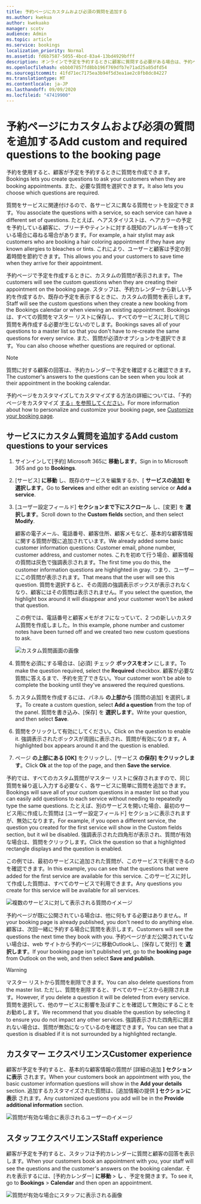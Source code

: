 ```yaml
---
title: 予約ページにカスタムおよび必須の質問を追加する
ms.author: kwekua
author: kwekuako
manager: scotv
audience: Admin
ms.topic: article
ms.service: bookings
localization_priority: Normal
ms.assetid: fd6b7587-5055-4bcd-83a4-13bd4929bfff
description: オンラインで予定を予約するときに顧客に質問する必要がある場合は、予約ページにカスタムの質問と必要な質問を追加できます。
ms.openlocfilehash: ebbb07857fd8bb196f769dfb7e71ad25a85dfd54
ms.sourcegitcommit: 41fd71ec7175ea3b94f5d3ea1ae2c8fb8dc84227
ms.translationtype: MT
ms.contentlocale: ja-JP
ms.lasthandoff: 09/09/2020
ms.locfileid: "47419900"
---
```

# <a name="add-custom-and-required-questions-to-the-booking-page"></a><span data-ttu-id="1f380-103">予約ページにカスタムおよび必須の質問を追加する</span><span class="sxs-lookup"><span data-stu-id="1f380-103">Add custom and required questions to the booking page</span></span>

<span data-ttu-id="1f380-104">予約を使用すると、顧客が予定を予約するときに質問を作成できます。</span><span class="sxs-lookup"><span data-stu-id="1f380-104">Bookings lets you create questions to ask your customers when they are booking appointments.</span></span> <span data-ttu-id="1f380-105">また、必要な質問を選択できます。</span><span class="sxs-lookup"><span data-stu-id="1f380-105">It also lets you choose which questions are required.</span></span>

<span data-ttu-id="1f380-106">質問をサービスに関連付けるので、各サービスに異なる質問セットを設定できます。</span><span class="sxs-lookup"><span data-stu-id="1f380-106">You associate the questions with a service, so each service can have a different set of questions.</span></span> <span data-ttu-id="1f380-107">たとえば、ヘアスタイリストは、ヘアカラーの予定を予約している顧客に、ブリーチやティントに対する既知のアレルギーを持っている場合に尋ねる場合があります。</span><span class="sxs-lookup"><span data-stu-id="1f380-107">For example, a hair stylist may ask customers who are booking a hair coloring appointment if they have any known allergies to bleaches or tints.</span></span> <span data-ttu-id="1f380-108">これにより、ユーザーと顧客は予定の到着時間を節約できます。</span><span class="sxs-lookup"><span data-stu-id="1f380-108">This allows you and your customers to save time when they arrive for their appointment.</span></span>

<span data-ttu-id="1f380-109">予約ページで予定を作成するときに、カスタムの質問が表示されます。</span><span class="sxs-lookup"><span data-stu-id="1f380-109">The customers will see the custom questions when they are creating their appointment on the booking page.</span></span> <span data-ttu-id="1f380-110">スタッフは、予約カレンダーから新しい予約を作成するか、既存の予定を表示するときに、カスタムの質問を表示します。</span><span class="sxs-lookup"><span data-stu-id="1f380-110">Staff will see the custom questions when they create a new booking from the Bookings calendar or when viewing an existing appointment.</span></span> <span data-ttu-id="1f380-111">Bookings は、すべての質問をマスター リストに保存し、すべてのサービスに対して同じ質問を再作成する必要が生じないのでします。</span><span class="sxs-lookup"><span data-stu-id="1f380-111">Bookings saves all of your questions to a master list so that you don't have to re-create the same questions for every service.</span></span> <span data-ttu-id="1f380-112">また、質問が必須かオプションかを選択できます。</span><span class="sxs-lookup"><span data-stu-id="1f380-112">You can also choose whether questions are required or optional.</span></span>

> [!NOTE]
> <span data-ttu-id="1f380-113">質問に対する顧客の回答は、予約カレンダーで予定を確認すると確認できます。</span><span class="sxs-lookup"><span data-stu-id="1f380-113">The customer's answers to the questions can be seen when you look at their appointment in the booking calendar.</span></span>

<span data-ttu-id="1f380-114">予約ページをカスタマイズしてカスタマイズする方法の詳細については、「予約ページをカスタマイズ [する」を参照してください](customize-booking-page.md)。</span><span class="sxs-lookup"><span data-stu-id="1f380-114">For more information about how to personalize and customize your booking page, see [Customize your booking page](customize-booking-page.md).</span></span>

## <a name="add-custom-questions-to-your-services"></a><span data-ttu-id="1f380-115">サービスにカスタム質問を追加する</span><span class="sxs-lookup"><span data-stu-id="1f380-115">Add custom questions to your services</span></span>

1. <span data-ttu-id="1f380-116">サインインして[予約] Microsoft 365に **移動します**。</span><span class="sxs-lookup"><span data-stu-id="1f380-116">Sign in to Microsoft 365 and go to **Bookings**.</span></span>

1. <span data-ttu-id="1f380-117">[サービス] **に移動** し、既存のサービスを編集するか、[ **サービスの追加] を選択します**。</span><span class="sxs-lookup"><span data-stu-id="1f380-117">Go to **Services** and either edit an existing service or **Add a service**.</span></span>

1. <span data-ttu-id="1f380-118">[ユーザー設定フィールド] **セクションまで下にスクロール** し、[変更] を **選択します**。</span><span class="sxs-lookup"><span data-stu-id="1f380-118">Scroll down to the **Custom fields** section, and then select **Modify**.</span></span>

   <span data-ttu-id="1f380-119">顧客の電子メール、電話番号、顧客住所、顧客メモなど、基本的な顧客情報に関する質問が既に追加されています。</span><span class="sxs-lookup"><span data-stu-id="1f380-119">We already added some basic customer information questions: Customer email, phone number, customer address, and customer notes.</span></span> <span data-ttu-id="1f380-120">これを初めて行う場合、顧客情報の質問は灰色で強調表示されます。</span><span class="sxs-lookup"><span data-stu-id="1f380-120">The first time you do this, the customer information questions are highlighted in gray.</span></span> <span data-ttu-id="1f380-121">つまり、ユーザーにこの質問が表示されます。</span><span class="sxs-lookup"><span data-stu-id="1f380-121">That means that the user will see this question.</span></span> <span data-ttu-id="1f380-122">質問を選択すると、その周囲の強調表示ボックスが表示されなくなり、顧客にはその質問は表示されません。</span><span class="sxs-lookup"><span data-stu-id="1f380-122">If you select the question, the highlight box around it will disappear and your customer won't be asked that question.</span></span>

   <span data-ttu-id="1f380-123">この例では、電話番号と顧客メモがオフになっていて、2 つの新しいカスタム質問を作成しました。</span><span class="sxs-lookup"><span data-stu-id="1f380-123">In this example, phone number and customer notes have been turned off and we created two new custom questions to ask.</span></span>

   ![カスタム質問画面の画像](../media/bookings-questions-custom-fields.png)

1. <span data-ttu-id="1f380-125">質問を必須にする場合は、[必須] チェック **ボックスをオン** にします。</span><span class="sxs-lookup"><span data-stu-id="1f380-125">To make the question required, select the **Required** checkbox.</span></span> <span data-ttu-id="1f380-126">顧客が必要な質問に答えるまで、予約を完了できない。</span><span class="sxs-lookup"><span data-stu-id="1f380-126">Your customer won't be able to complete the booking until they've answered the required questions.</span></span>

1. <span data-ttu-id="1f380-127">カスタム質問を作成するには、パネル **の上部から** [質問の追加] を選択します。</span><span class="sxs-lookup"><span data-stu-id="1f380-127">To create a custom question, select **Add a question** from the top of the panel.</span></span> <span data-ttu-id="1f380-128">質問を書き込み、[保存] を **選択します**。</span><span class="sxs-lookup"><span data-stu-id="1f380-128">Write your question, and then select **Save**.</span></span>

1. <span data-ttu-id="1f380-129">質問をクリックして有効にしてください。</span><span class="sxs-lookup"><span data-stu-id="1f380-129">Click on the question to enable it.</span></span> <span data-ttu-id="1f380-130">強調表示されたボックスが周囲に表示され、質問が有効になります。</span><span class="sxs-lookup"><span data-stu-id="1f380-130">A highlighted box appears around it and the question is enabled.</span></span>

1. <span data-ttu-id="1f380-131">ページ **の上部にある [OK]** をクリックし、[サービス **の保存] をクリックします**。</span><span class="sxs-lookup"><span data-stu-id="1f380-131">Click **Ok** at the top of the page, and then **Save the service**.</span></span>

<span data-ttu-id="1f380-132">予約では、すべてのカスタム質問がマスター リストに保存されますので、同じ質問を繰り返し入力する必要なく、各サービスに簡単に質問を追加できます。</span><span class="sxs-lookup"><span data-stu-id="1f380-132">Bookings will save all of your custom questions in a master list so that you can easily add questions to each service without needing to repeatedly type the same questions.</span></span> <span data-ttu-id="1f380-133">たとえば、別のサービスを開いた場合、最初のサービス用に作成した質問は [ユーザー設定フィールド] セクションに表示されますが、無効になります。</span><span class="sxs-lookup"><span data-stu-id="1f380-133">For example, if you open a different service, the question you created for the first service will show in the Custom fields section, but it wil be disabled.</span></span> <span data-ttu-id="1f380-134">強調表示された四角形が表示され、質問が有効な場合は、質問をクリックします。</span><span class="sxs-lookup"><span data-stu-id="1f380-134">Click the question so that a highlighted rectangle displays and the question is enabled.</span></span>

<span data-ttu-id="1f380-135">この例では、最初のサービスに追加された質問が、このサービスで利用できるのを確認できます。</span><span class="sxs-lookup"><span data-stu-id="1f380-135">In this example, you can see that the questions that were added for the first service are available for this service.</span></span> <span data-ttu-id="1f380-136">このサービスに対して作成した質問は、すべてのサービスで利用できます。</span><span class="sxs-lookup"><span data-stu-id="1f380-136">Any questions you create for this service will be available for all services.</span></span>

   ![複数のサービスに対して表示される質問のイメージ](../media/bookings-questions-services.png)

<span data-ttu-id="1f380-138">予約ページが既に公開されている場合は、他に何もする必要はありません。</span><span class="sxs-lookup"><span data-stu-id="1f380-138">If your booking page is already published, you don't need to do anything else.</span></span> <span data-ttu-id="1f380-139">顧客は、次回一緒に予約する場合に質問を表示します。</span><span class="sxs-lookup"><span data-stu-id="1f380-139">Customers will see the questions the next time they book with you.</span></span> <span data-ttu-id="1f380-140">予約ページがまだ公開されていない場合は、web サイトから予約ページに移動Outlookし、[保存して発行] を **選択します**。</span><span class="sxs-lookup"><span data-stu-id="1f380-140">If your booking page isn't published yet, go to the **booking page** from Outlook on the web, and then select **Save and publish**.</span></span>

> [!WARNING]
> <span data-ttu-id="1f380-141">マスター リストから質問を削除できます。</span><span class="sxs-lookup"><span data-stu-id="1f380-141">You can also delete questions from the master list.</span></span> <span data-ttu-id="1f380-142">ただし、質問を削除すると、すべてのサービスから削除されます。</span><span class="sxs-lookup"><span data-stu-id="1f380-142">However, if you delete a question it will be deleted from every service.</span></span> <span data-ttu-id="1f380-143">質問を選択して、他のサービスに影響を及ぼすことを確認して無効にすることをお勧めします。</span><span class="sxs-lookup"><span data-stu-id="1f380-143">We recommend that you disable the question by selecting it to ensure you do not impact any other services.</span></span> <span data-ttu-id="1f380-144">強調表示された四角形に囲まれない場合は、質問が無効になっているのを確認できます。</span><span class="sxs-lookup"><span data-stu-id="1f380-144">You can see that a question is disabled if it is not surrounded by a highlighted rectangle.</span></span>

## <a name="customer-experience"></a><span data-ttu-id="1f380-145">カスタマー エクスペリエンス</span><span class="sxs-lookup"><span data-stu-id="1f380-145">Customer experience</span></span>

<span data-ttu-id="1f380-146">顧客が予定を予約すると、基本的な顧客情報の質問が [詳細の追加 **] セクションに表示** されます。</span><span class="sxs-lookup"><span data-stu-id="1f380-146">When your customers book an appointment with you, the basic customer information questions will show in the **Add your details** section.</span></span> <span data-ttu-id="1f380-147">追加するカスタマイズされた質問は、[追加情報の提供 **] セクションに表示** されます。</span><span class="sxs-lookup"><span data-stu-id="1f380-147">Any customized questions you add will be in the **Provide additional information** section.</span></span>

![質問が有効な場合に表示されるユーザーのイメージ](../media/bookings-questions-customer.png)

## <a name="staff-experience"></a><span data-ttu-id="1f380-149">スタッフエクスペリエンス</span><span class="sxs-lookup"><span data-stu-id="1f380-149">Staff experience</span></span>

<span data-ttu-id="1f380-150">顧客が予定を予約すると、スタッフは予約カレンダーに質問と顧客の回答を表示します。</span><span class="sxs-lookup"><span data-stu-id="1f380-150">When your customers book an appointment with you, your staff will see the questions and the customer's answers on the booking calendar.</span></span> <span data-ttu-id="1f380-151">それを表示するには、[予約カレンダー] **に移動** \> **し** 、予定を開きます。</span><span class="sxs-lookup"><span data-stu-id="1f380-151">To see it, go to **Bookings** \> **Calendar** and then open an appointment.</span></span>

![質問が有効な場合にスタッフに表示される画像](../media/bookings-questions-staff.png)
